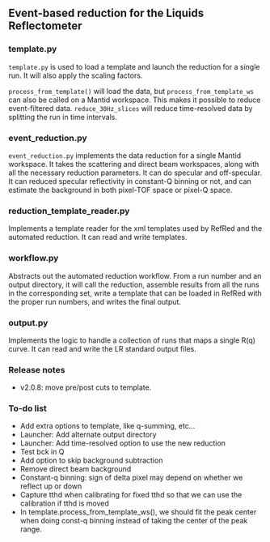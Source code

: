 ## Event-based reduction for the Liquids Reflectometer

### template.py
`template.py` is used to load a template and launch the reduction for a single run.
It will also apply the scaling factors.

`process_from_template()` will load the data, but `process_from_template_ws` can
also be called on a Mantid workspace. This makes it possible to reduce event-filtered data.
`reduce_30Hz_slices` will reduce time-resolved data by splitting the run in time intervals.

### event_reduction.py
`event_reduction.py` implements the data reduction for a single Mantid workspace.
It takes the scattering and direct beam workspaces, along with all the necessary reduction
parameters. It can do specular and off-specular. It can reduced specular reflectivity in
constant-Q binning or not, and can estimate the background in both pixel-TOF space or pixel-Q space.

### reduction_template_reader.py
Implements a template reader for the xml templates used by RefRed and the automated reduction.
It can read and write templates.

### workflow.py
Abstracts out the automated reduction workflow. From a run number and an output directory,
it will call the reduction, assemble results from all the runs in the corresponding set,
write a template that can be loaded in RefRed with the proper run numbers, and writes the
final output.

### output.py
Implements the logic to handle a collection of runs that maps a single R(q) curve.
It can read and write the LR standard output files.

### Release notes
 - v2.0.8: move pre/post cuts to template.

### To-do list
 - Add extra options to template, like q-summing, etc...
 - Launcher: Add alternate output directory
 - Launcher: Add time-resolved option to use the new reduction
 - Test bck in Q
 - Add option to skip background subtraction
 - Remove direct beam background
 - Constant-q binning: sign of delta pixel may depend on whether we reflect up or down
 - Capture tthd when calibrating for fixed tthd so that we can use the calibration if tthd is moved
 - In template.process_from_template_ws(), we should fit the peak center when doing const-q binning
   instead of taking the center of the peak range.